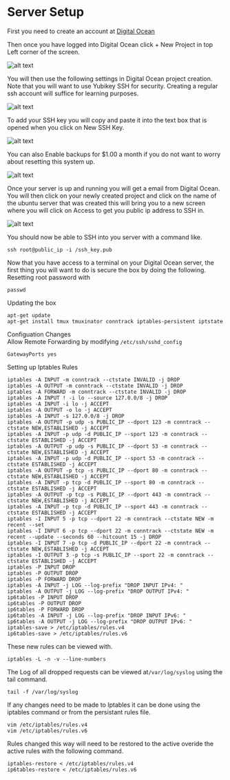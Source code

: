 # Server Setup

First you need to create an account at [Digital Ocean](https://www.digitalocean.com/ "Digital Ocean's Homepage")   

Then once you have logged into Digital Ocean click + New Project in top Left corner of the screen.

![alt text](https://github.com/vipertooth/Notes/blob/master/digitalocean/create_project.png)   


You will then use the following settings in Digital Ocean project creation. Note that you will want to use Yubikey SSH for security.  Creating a regular ssh account will suffice for learning purposes. 

![alt text](https://github.com/vipertooth/Notes/blob/master/digitalocean/setup_project.png)

To add your SSH key you will copy and paste it into the text box that is opened when you click on New SSH Key.

![alt text](https://github.com/vipertooth/Notes/blob/master/digitalocean/ssh_key_creation_or_input.png)

You can also Enable backups for $1.00 a month if you do not want to worry about resetting this system up.

![alt text](https://github.com/vipertooth/Notes/blob/master/digitalocean/enable_backups.png)

Once your server is up and running you will get a email from Digital Ocean. You will then click on your newly created project and click on the name of the ubuntu server that was created this will bring you to a new screen where you will click on Access to get you public ip address to SSH in.

![alt text](https://github.com/vipertooth/Notes/blob/master/digitalocean/get_ip_address.png)

You should now be able to SSH into you server with a command like.    
```
ssh root@public_ip -i /ssh_key.pub
```

Now that you have access to a terminal on your Digital Ocean server, the first thing you will want to do is secure the box by doing the following.   
Resetting root password with 
```
passwd
```
Updating the box   
```
apt-get update
apt-get install tmux tmuxinator conntrack iptables-persistent iptstate
```
Configuation Changes   
Allow Remote Forwarding by modifying `/etc/ssh/sshd_config`   
```
GatewayPorts yes
```

Setting up Iptables Rules   
```
iptables -A INPUT -m conntrack --ctstate INVALID -j DROP
iptables -A OUTPUT -m conntrack --ctstate INVALID -j DROP
iptables -A FORWARD -m conntrack --ctstate INVALID -j DROP
iptables -A INPUT ! -i lo --source 127.0.0/8 -j DROP
iptables -A INPUT -i lo -j ACCEPT
iptables -A OUTPUT -o lo -j ACCEPT
iptables -A INPUT -s 127.0.0/8 -j DROP
iptables -A OUTPUT -p udp -s PUBLIC_IP --dport 123 -m conntrack --ctstate NEW,ESTABLISHED -j ACCEPT
iptables -A INPUT -p udp -d PUBLIC_IP --sport 123 -m conntrack --ctstate ESTABLISHED -j ACCEPT
iptables -A OUTPUT -p udp -s PUBLIC_IP --dport 53 -m conntrack --ctstate NEW,ESTABLISHED -j ACCEPT
iptables -A INPUT -p udp -d PUBLIC_IP --sport 53 -m conntrack --ctstate ESTABLISHED -j ACCEPT
iptables -A OUTPUT -p tcp -s PUBLIC_IP --dport 80 -m conntrack --ctstate NEW,ESTABLISHED -j ACCEPT
iptables -A INPUT -p tcp -d PUBLIC_IP --sport 80 -m conntrack --ctstate ESTABLISHED -j ACCEPT
iptables -A OUTPUT -p tcp -s PUBLIC_IP --dport 443 -m conntrack --ctstate NEW,ESTABLISHED -j ACCEPT
iptables -A INPUT -p tcp -d PUBLIC_IP --sport 443 -m conntrack --ctstate ESTABLISHED -j ACCEPT
iptables -I INPUT 5 -p tcp --dport 22 -m conntrack --ctstate NEW -m recent --set
iptables -I INPUT 6 -p tcp --dport 22 -m conntrack --ctstate NEW -m recent --update --seconds 60 --hitcount 15 -j DROP
iptables -I INPUT 7 -p tcp -d PUBLIC_IP --dport 22 -m conntrack --ctstate NEW,ESTABLISHED -j ACCEPT
iptables -I OUTPUT 3 -p tcp -s PUBLIC_IP --sport 22 -m conntrack --ctstate ESTABLISHED -j ACCEPT
iptables -P INPUT DROP
iptables -P OUTPUT DROP
iptables -P FORWARD DROP
iptables -A INPUT -j LOG --log-prefix "DROP INPUT IPv4: "
iptables -A OUTPUT -j LOG --log-prefix "DROP OUTPUT IPv4: "
ip6tables -P INPUT DROP
ip6tables -P OUTPUT DROP
ip6tables -P FORWARD DROP
ip6tables -A INPUT -j LOG --log-prefix "DROP INPUT IPv6: "
ip6tables -A OUTPUT -j LOG --log-prefix "DROP OUTPUT IPv6: "
iptables-save > /etc/iptables/rules.v4
ip6tables-save > /etc/iptables/rules.v6
```

These new rules can be viewed with.   
```
iptables -L -n -v --line-numbers
```

The Log of all dropped requests can be viewed at`/var/log/syslog` using the tail command.   
```
tail -f /var/log/syslog
```

If any changes need to be made to Iptables it can be done using the iptables command or from the persistant rules file.   
```
vim /etc/iptables/rules.v4
vim /etc/iptables/rules.v6
```

Rules changed this way will need to be restored to the active overide the active rules with the following command.   
```
iptables-restore < /etc/iptables/rules.v4
ip6tables-restore < /etc/iptables/rules.v6
```
